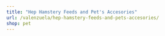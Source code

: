 ```yaml
---
title: "Hep Hamstery Feeds and Pet's Accesories"
url: /valenzuela/hep-hamstery-feeds-and-pets-accesories/
shop: pet
---
```

